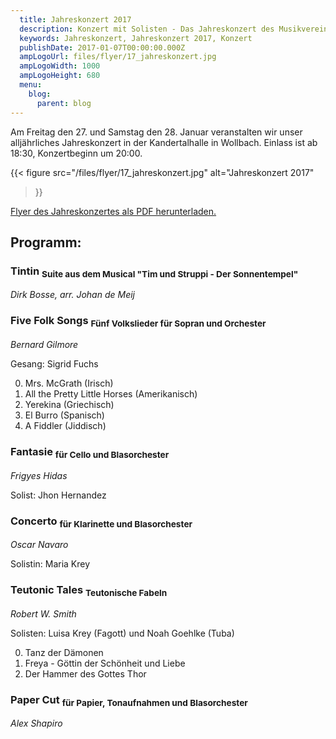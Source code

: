 ```yaml
---
  title: Jahreskonzert 2017
  description: Konzert mit Solisten - Das Jahreskonzert des Musikvereins Wollbach im Jahr 2017.
  keywords: Jahreskonzert, Jahreskonzert 2017, Konzert
  publishDate: 2017-01-07T00:00:00.000Z
  ampLogoUrl: files/flyer/17_jahreskonzert.jpg
  ampLogoWidth: 1000
  ampLogoHeight: 680
  menu:
    blog:
      parent: blog
---
```


Am Freitag den 27. und Samstag den 28. Januar veranstalten wir unser
alljährliches Jahreskonzert in der Kandertalhalle in Wollbach. Einlass ist
ab 18:30, Konzertbeginn um 20:00.

{{< figure src="/files/flyer/17_jahreskonzert.jpg"
           alt="Jahreskonzert 2017"
>}}

[Flyer des Jahreskonzertes als PDF herunterladen.](/files/flyer/17_jahreskonzert.pdf)

## Programm:
### Tintin <sub>Suite aus dem Musical "Tim und Struppi - Der Sonnentempel"</sub>
*Dirk Bosse, arr. Johan de Meij*

### Five Folk Songs <sub>Fünf Volkslieder für Sopran und Orchester</sub>
*Bernard Gilmore*

Gesang: Sigrid Fuchs

  0. Mrs. McGrath (Irisch)
  0. All the Pretty Little Horses (Amerikanisch)
  0. Yerekina (Griechisch)
  0. El Burro (Spanisch)
  0. A Fiddler (Jiddisch)

### Fantasie <sub>für Cello und Blasorchester</sub>
*Frigyes Hidas*

Solist: Jhon Hernandez

### Concerto <sub>für Klarinette und Blasorchester</sub>
*Oscar Navaro*

Solistin: Maria Krey

### Teutonic Tales <sub>Teutonische Fabeln</sub>
*Robert W. Smith*

Solisten: Luisa Krey (Fagott) und Noah Goehlke (Tuba)

  0. Tanz der Dämonen
  0. Freya - Göttin der Schönheit und Liebe
  0. Der Hammer des Gottes Thor

### Paper Cut <sub>für Papier, Tonaufnahmen und Blasorchester</sub>
*Alex Shapiro*
